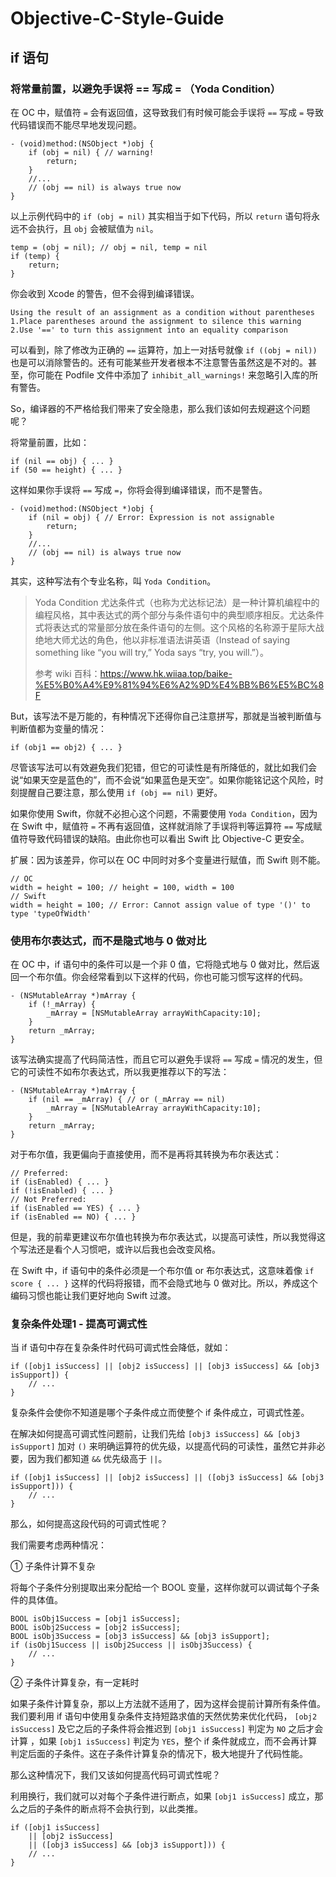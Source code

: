 # Objective-C-Style-Guide

## if 语句

### 将常量前置，以避免手误将 == 写成 = （Yoda Condition）

在 OC 中，赋值符 `=` 会有返回值，这导致我们有时候可能会手误将 `==` 写成 `=` 导致代码错误而不能尽早地发现问题。

```objc
- (void)method:(NSObject *)obj {
    if (obj = nil) { // warning!
        return;
    }
    //...
    // (obj == nil) is always true now
}
```

以上示例代码中的 `if (obj = nil)` 其实相当于如下代码，所以 `return` 语句将永远不会执行，且 `obj` 会被赋值为 `nil`。


```objc
temp = (obj = nil); // obj = nil, temp = nil
if (temp) {
    return;
}
```

你会收到 Xcode 的警告，但不会得到编译错误。

```
Using the result of an assignment as a condition without parentheses
1.Place parentheses around the assignment to silence this warning
2.Use '==' to turn this assignment into an equality comparison
```

可以看到，除了修改为正确的 `==` 运算符，加上一对括号就像 `if ((obj = nil))` 也是可以消除警告的。还有可能某些开发者根本不注意警告虽然这是不对的。甚至，你可能在 Podfile 文件中添加了 `inhibit_all_warnings!` 来忽略引入库的所有警告。

So，编译器的不严格给我们带来了安全隐患，那么我们该如何去规避这个问题呢？

将常量前置，比如：

```objc
if (nil == obj) { ... }
if (50 == height) { ... }
```

这样如果你手误将 `==` 写成 `=`，你将会得到编译错误，而不是警告。

```objc
- (void)method:(NSObject *)obj {
    if (nil = obj) { // Error: Expression is not assignable
        return;
    }
    //...
    // (obj == nil) is always true now
}
```

其实，这种写法有个专业名称，叫 `Yoda Condition`。   
> Yoda Condition 尤达条件式（也称为尤达标记法）是一种计算机编程中的编程风格，其中表达式的两个部分与条件语句中的典型顺序相反。尤达条件式将表达式的常量部分放在条件语句的左侧。这个风格的名称源于星际大战绝地大师尤达的角色，他以非标准语法讲英语（Instead of saying something like “you will try,” Yoda says “try, you will.”）。
>
>参考 wiki 百科：https://www.hk.wiiaa.top/baike-%E5%B0%A4%E9%81%94%E6%A2%9D%E4%BB%B6%E5%BC%8F

But，该写法不是万能的，有种情况下还得你自己注意拼写，那就是当被判断值与判断值都为变量的情况：

```objc
if (obj1 == obj2) { ... }
```

尽管该写法可以有效避免我们犯错，但它的可读性是有所降低的，就比如我们会说“如果天空是蓝色的”，而不会说“如果蓝色是天空”。如果你能铭记这个风险，时刻提醒自己要注意，那么使用 `if (obj == nil)` 更好。 

如果你使用 Swift，你就不必担心这个问题，不需要使用 `Yoda Condition`，因为在 Swift 中，赋值符 `=` 不再有返回值，这样就消除了手误将判等运算符 `==` 写成赋值符导致代码错误的缺陷。由此你也可以看出 Swift 比 Objective-C 更安全。

扩展：因为该差异，你可以在 OC 中同时对多个变量进行赋值，而 Swift 则不能。

```objc
// OC
width = height = 100; // height = 100, width = 100
// Swift
width = height = 100; // Error: Cannot assign value of type '()' to type 'typeOfWidth'
```

### 使用布尔表达式，而不是隐式地与 0 做对比

在 OC 中，if 语句中的条件可以是一个非 0 值，它将隐式地与 0 做对比，然后返回一个布尔值。你会经常看到以下这样的代码，你也可能习惯写这样的代码。

```objc
- (NSMutableArray *)mArray {
    if (!_mArray) {
        _mArray = [NSMutableArray arrayWithCapacity:10];
    }
    return _mArray;
}
```

该写法确实提高了代码简洁性，而且它可以避免手误将 `==` 写成 `=` 情况的发生，但它的可读性不如布尔表达式，所以我更推荐以下的写法：

```objc
- (NSMutableArray *)mArray {
    if (nil == _mArray) { // or (_mArray == nil)
        _mArray = [NSMutableArray arrayWithCapacity:10];
    }
    return _mArray;
}
```

对于布尔值，我更偏向于直接使用，而不是再将其转换为布尔表达式：

```objc
// Preferred:
if (isEnabled) { ... }
if (!isEnabled) { ... }
// Not Preferred:
if (isEnabled == YES) { ... }
if (isEnabled == NO) { ... }
```

但是，我的前辈更建议布尔值也转换为布尔表达式，以提高可读性，所以我觉得这个写法还是看个人习惯吧，或许以后我也会改变风格。

在 Swift 中，if 语句中的条件必须是一个布尔值 or 布尔表达式，这意味着像 `if score { ... }` 这样的代码将报错，而不会隐式地与 0 做对比。所以，养成这个编码习惯也能让我们更好地向 Swift 过渡。


### 复杂条件处理1 - 提高可调式性

当 if 语句中存在复杂条件时代码可调式性会降低，就如：

```objc
if ([obj1 isSuccess] || [obj2 isSuccess] || [obj3 isSuccess] && [obj3 isSupport]) {
    // ...
}
```

复杂条件会使你不知道是哪个子条件成立而使整个 if 条件成立，可调式性差。

在解决如何提高可调式性问题前，让我们先给 `[obj3 isSuccess] && [obj3 isSupport]` 加对 `()` 来明确运算符的优先级，以提高代码的可读性，虽然它并非必要，因为我们都知道 `&&` 优先级高于 `||`。

```objc
if ([obj1 isSuccess] || [obj2 isSuccess] || ([obj3 isSuccess] && [obj3 isSupport])) {
    // ...
}
```

那么，如何提高这段代码的可调式性呢？

我们需要考虑两种情况：

① 子条件计算不复杂

将每个子条件分别提取出来分配给一个 BOOL 变量，这样你就可以调试每个子条件的具体值。

```objc
BOOL isObj1Success = [obj1 isSuccess];
BOOL isObj2Success = [obj2 isSuccess];
BOOL isObj3Success = [obj3 isSuccess] && [obj3 isSupport];
if (isObj1Success || isObj2Success || isObj3Success) {
    // ...
}
```

② 子条件计算复杂，有一定耗时

如果子条件计算复杂，那以上方法就不适用了，因为这样会提前计算所有条件值。我们要利用 if 语句中使用复杂条件支持短路求值的天然优势来优化代码，
`[obj2 isSuccess]` 及它之后的子条件将会推迟到 `[obj1 isSuccess]` 判定为 `NO` 之后才会计算 ，如果 `[obj1 isSuccess]` 判定为 `YES`，整个 if 条件就成立，而不会再计算判定后面的子条件。这在子条件计算复杂的情况下，极大地提升了代码性能。

那么这种情况下，我们又该如何提高代码可调式性呢？

利用换行，我们就可以对每个子条件进行断点，如果 `[obj1 isSuccess]` 成立，那么之后的子条件的断点将不会执行到，以此类推。

```objc
if ([obj1 isSuccess] 
    || [obj2 isSuccess] 
    || ([obj3 isSuccess] && [obj3 isSupport])) {
    // ...
}
```
